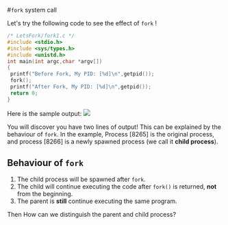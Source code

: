 #`fork` system call

Let's try the following code to see the effect of `fork` !
```c
/* LetsFork/fork1.c */
#include <stdio.h>
#include <sys/types.h>
#include <unistd.h>
int main(int argc,char *argv[])
{
 printf("Before Fork, My PID: [%d]\n",getpid());
 fork();
 printf("After Fork, My PID: [%d]\n",getpid());
 return 0;
}

```
Here is the sample output:
![](/assets/forkc1.png)

You will discover you have two lines of output! This can be explained by the behaviour of `fork`. In the example, Process [8265] is the original process, and process [8266] is a newly spawned process (we call it **child process**).

## Behaviour of `fork`
1. The child process will be spawned after `fork`.
2. The child will continue executing the code after `fork()` is returned, **not** from the beginning.
3. The parent is **still** continue executing the same program.

Then How can we distinguish the parent and child process?

